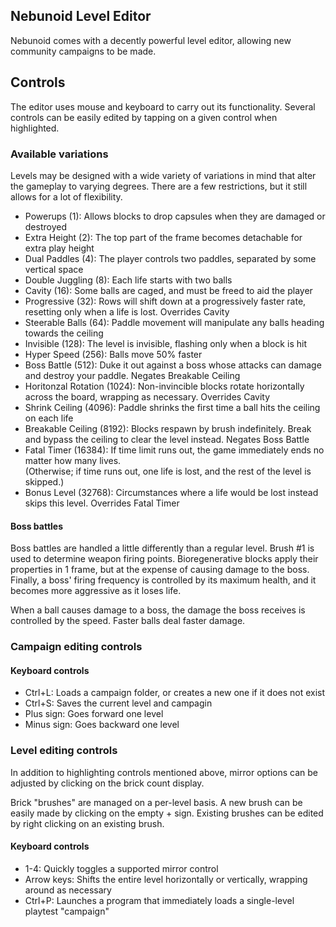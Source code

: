 ## Nebunoid Level Editor

Nebunoid comes with a decently powerful level editor, allowing new community campaigns to be made.

## Controls

The editor uses mouse and keyboard to carry out its functionality. Several controls can be easily edited by tapping on a given control when highlighted.

### Available variations

Levels may be designed with a wide variety of variations in mind that alter the gameplay to varying degrees. There are a few restrictions, but it still allows for a lot of flexibility.

* Powerups (1): Allows blocks to drop capsules when they are damaged or destroyed
* Extra Height (2): The top part of the frame becomes detachable for extra play height
* Dual Paddles (4): The player controls two paddles, separated by some vertical space
* Double Juggling (8): Each life starts with two balls
* Cavity (16): Some balls are caged, and must be freed to aid the player
* Progressive (32): Rows will shift down at a progressively faster rate, resetting only when a life is lost. Overrides Cavity
* Steerable Balls (64): Paddle movement will manipulate any balls heading towards the ceiling
* Invisible (128): The level is invisible, flashing only when a block is hit
* Hyper Speed (256): Balls move 50% faster
* Boss Battle (512): Duke it out against a boss whose attacks can damage and destroy your paddle. Negates Breakable Ceiling
* Horitonzal Rotation (1024): Non-invincible blocks rotate horizontally across the board, wrapping as necessary. Overrides Cavity
* Shrink Ceiling (4096): Paddle shrinks the first time a ball hits the ceiling on each life
* Breakable Ceiling (8192): Blocks respawn by brush indefinitely. Break and bypass the ceiling to clear the level instead. Negates Boss Battle
* Fatal Timer (16384): If time limit runs out, the game immediately ends no matter how many lives.  
  (Otherwise; if time runs out, one life is lost, and the rest of the level is skipped.)
* Bonus Level (32768): Circumstances where a life would be lost instead skips this level. Overrides Fatal Timer

#### Boss battles

Boss battles are handled a little differently than a regular level. Brush #1 is used to determine weapon firing points. Bioregenerative blocks apply their properties in 1 frame, but at the expense of causing damage to the boss. Finally, a boss' firing frequency is controlled by its maximum health, and it becomes more aggressive as it loses life.

When a ball causes damage to a boss, the damage the boss receives is controlled by the speed. Faster balls deal faster damage.

### Campaign editing controls

#### Keyboard controls

* Ctrl+L: Loads a campaign folder, or creates a new one if it does not exist
* Ctrl+S: Saves the current level and campagin
* Plus sign: Goes forward one level
* Minus sign: Goes backward one level

### Level editing controls

In addition to highlighting controls mentioned above, mirror options can be adjusted by clicking on the brick count display.

Brick "brushes" are managed on a per-level basis. A new brush can be easily made by clicking on the empty + sign. Existing brushes can be edited by right clicking on an existing brush.

#### Keyboard controls

* 1-4: Quickly toggles a supported mirror control
* Arrow keys: Shifts the entire level horizontally or vertically, wrapping around as necessary
* Ctrl+P: Launches a program that immediately loads a single-level playtest "campaign"
